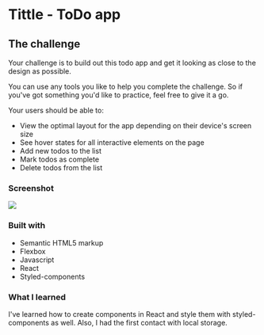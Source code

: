 # Tittle - ToDo app

## The challenge

Your challenge is to build out this todo app and get it looking as close to the design as possible.

You can use any tools you like to help you complete the challenge. So if you've got something you'd like to practice, feel free to give it a go.

Your users should be able to:

- View the optimal layout for the app depending on their device's screen size
- See hover states for all interactive elements on the page
- Add new todos to the list
- Mark todos as complete
- Delete todos from the list

### Screenshot

![](./images/Todoreact.png)

### Built with

- Semantic HTML5 markup
- Flexbox
- Javascript
- React
- Styled-components

### What I learned

I've learned how to create components in React and style them with styled-components as well. Also, I had the first contact with local storage.
